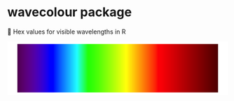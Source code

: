 # wavecolour package
🌈 Hex values for visible wavelengths in R

![image](https://github.com/roaldarbol/wavecolour/blob/main/palette.png)
